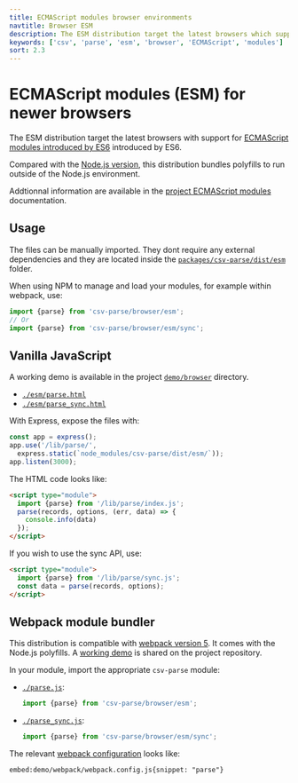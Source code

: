 ```yaml
---
title: ECMAScript modules browser environments
navtitle: Browser ESM
description: The ESM distribution target the latest browsers which support ECMAScript modules introduced by ES6.
keywords: ['csv', 'parse', 'esm', 'browser', 'ECMAScript', 'modules']
sort: 2.3
---
```


# ECMAScript modules (ESM) for newer browsers

The ESM distribution target the latest browsers with support for [ECMAScript modules introduced by ES6](https://caniuse.com/es6-module) introduced by ES6.

Compared with the [Node.js version](/csv/distributions/nodejs_esm/), this distribution bundles polyfills to run outside of the Node.js environment.

Addtionnal information are available in the [project ECMAScript modules](/project/distributions/browser_esm/) documentation.

## Usage

The files can be manually imported. They dont require any external dependencies and they are located inside the [`packages/csv-parse/dist/esm`](https://github.com/adaltas/node-csv/tree/master/packages/csv-parse/dist/esm) folder.

When using NPM to manage and load your modules, for example within webpack, use:

```js
import {parse} from 'csv-parse/browser/esm';
// Or
import {parse} from 'csv-parse/browser/esm/sync';
```

## Vanilla JavaScript

A working demo is available in the project [`demo/browser`](https://github.com/adaltas/node-csv/tree/master/demo/browser) directory.

* [`./esm/parse.html`](https://github.com/adaltas/node-csv/tree/master/demo/browser/esm/parse.html)
* [`./esm/parse_sync.html`](https://github.com/adaltas/node-csv/tree/master/demo/browser/esm/parse_sync.html)

With Express, expose the files with:

```js
const app = express();
app.use('/lib/parse/',
  express.static(`node_modules/csv-parse/dist/esm/`));
app.listen(3000);
```

The HTML code looks like:

```html
<script type="module">
  import {parse} from '/lib/parse/index.js';
  parse(records, options, (err, data) => {
    console.info(data)
  });
</script>
```

If you wish to use the sync API, use:

```html
<script type="module">
  import {parse} from '/lib/parse/sync.js';
  const data = parse(records, options);
</script>
```

## Webpack module bundler

This distribution is compatible with [webpack version 5](https://webpack.js.org/). It comes with the Node.js polyfills. A [working demo](https://github.com/adaltas/node-csv/tree/master/demo/webpack) is shared on the project repository.

In your module, import the appropriate `csv-parse` module:

* [`./parse.js`](https://github.com/adaltas/node-csv/blob/master/demo/webpack/src/parse.js#L2):   
  ```js
  import {parse} from 'csv-parse/browser/esm';
  ```
* [`./parse_sync.js`](https://github.com/adaltas/node-csv/blob/master/demo/webpack/src/parse_sync.js#L2):   
  ```js
  import {parse} from 'csv-parse/browser/esm/sync';
  ```

The relevant [webpack configuration](https://github.com/adaltas/node-csv/tree/master/demo/webpack/webpack.config.js) looks like:

`embed:demo/webpack/webpack.config.js{snippet: "parse"}`
